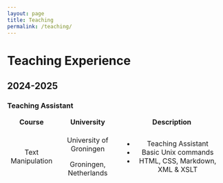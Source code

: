 ```yaml
---
layout: page
title: Teaching
permalink: /teaching/
---
```


# Teaching Experience

## 2024-2025
### Teaching Assistant

<table style="width: 100%; border-collapse: collapse; border-style: hidden;" border="1">
<tbody>
<tr style="height: 18px;">
<td style="width: 20%; border-style: hidden; text-align: center;"><strong>Course</strong></td>
<td style="width: 30%; border-style: hidden; text-align: center;"><strong>University</strong></td>
<td style="width: 50%; border-style: hidden; text-align: center;"><strong>Description</strong></td>
</tr>
<tr style="height: 18px;">
<td style="width: 20%; border-style: hidden; text-align: center;">Text Manipulation</td>
<td style="width: 30%; border-style: hidden; text-align: center;">
<p>University of Groningen</p>
<p>Groningen, Netherlands</p>
</td>
<td style="width: 50%; border-style: hidden; text-align: center;">
<ul>
<li>Teaching Assistant</li>
<li>Basic Unix commands</li>
<li>HTML, CSS, Markdown, XML &amp; XSLT</li>
</ul>
</td>
</tr>
</tbody>
</table>
